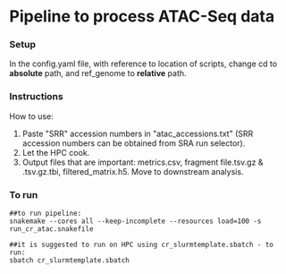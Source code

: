 # Pipeline to process ATAC-Seq data 

### Setup

In the config.yaml file, with reference to location of scripts, change cd to **absolute** path, and ref_genome to **relative** path.

### Instructions

How to use:
1) Paste "SRR" accession numbers in "atac_accessions.txt" (SRR accession numbers can be obtained from SRA run selector).
2) Let the HPC cook.
3) Output files that are important: metrics.csv, fragment file.tsv.gz & .tsv.gz.tbi, filtered_matrix.h5. Move to downstream analysis.

### To run
```
##to run pipeline:
snakemake --cores all --keep-incomplete --resources load=100 -s run_cr_atac.snakefile

##it is suggested to run on HPC using cr_slurmtemplate.sbatch - to run:
sbatch cr_slurmtemplate.sbatch
```

